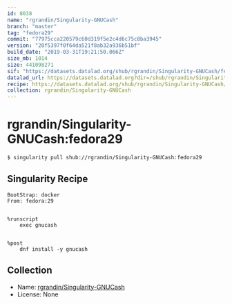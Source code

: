 ```yaml
---
id: 8038
name: "rgrandin/Singularity-GNUCash"
branch: "master"
tag: "fedora29"
commit: "77975cca220579c60d319f5e2c4d6c75c8ba3945"
version: "20f5397f0f64da521f8ab32a936b51bf"
build_date: "2019-03-31T19:21:50.066Z"
size_mb: 1014
size: 441098271
sif: "https://datasets.datalad.org/shub/rgrandin/Singularity-GNUCash/fedora29/2019-03-31-77975cca-20f5397f/20f5397f0f64da521f8ab32a936b51bf.simg"
datalad_url: https://datasets.datalad.org?dir=/shub/rgrandin/Singularity-GNUCash/fedora29/2019-03-31-77975cca-20f5397f/
recipe: https://datasets.datalad.org/shub/rgrandin/Singularity-GNUCash/fedora29/2019-03-31-77975cca-20f5397f/Singularity
collection: rgrandin/Singularity-GNUCash
---
```


# rgrandin/Singularity-GNUCash:fedora29

```bash
$ singularity pull shub://rgrandin/Singularity-GNUCash:fedora29
```

## Singularity Recipe

```singularity
BootStrap: docker 
From: fedora:29 


%runscript
    exec gnucash


%post
    dnf install -y gnucash
```

## Collection

 - Name: [rgrandin/Singularity-GNUCash](https://github.com/rgrandin/Singularity-GNUCash)
 - License: None


